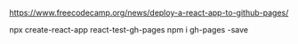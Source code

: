 ﻿

https://www.freecodecamp.org/news/deploy-a-react-app-to-github-pages/

npx create-react-app react-test-gh-pages
npm i gh-pages -save 


